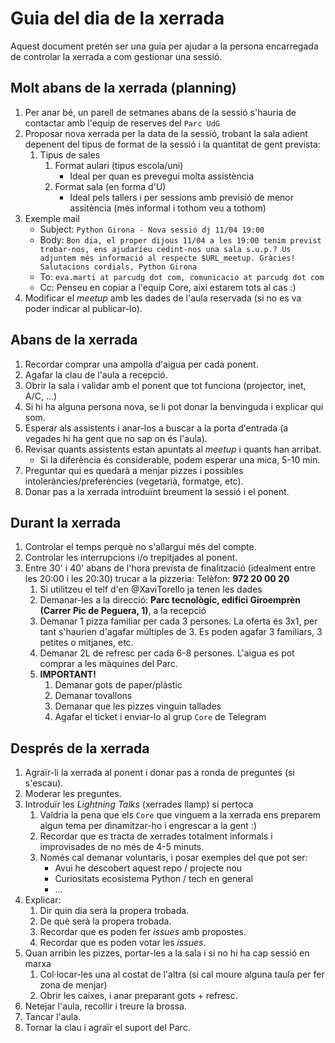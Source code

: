# Guia del dia de la xerrada

Aquest document pretén ser una guia per ajudar a la persona encarregada de controlar la xerrada a com gestionar una sessió.

## Molt abans de la xerrada (planning)
1. Per anar bé, un parell de setmanes abans de la sessió s'hauria de contactar amb l'equip de reserves del `Parc UdG`
2. Proposar nova xerrada per la data de la sessió, trobant la sala adient depenent del tipus de format de la sessió i la quantitat de gent prevista:
    1. Tipus de sales
        1. Format aulari (tipus escola/uni)
            - Ideal per quan es prevegui molta assistència
        2. Format sala (en forma d'U)
            - Ideal pels tallers i per sessions amb previsió de menor assitència (més informal i tothom veu a tothom)
2. Exemple mail
    - Subject: `Python Girona - Nova sessió dj 11/04 19:00`
    - Body: `Bon dia, el proper dijous 11/04 a les 19:00 tenim previst trobar-nos, ens ajudaríeu cedint-nos una sala s.u.p.? Us adjuntem més informació al respecte $URL_meetup. Gràcies! Salutacions cordials, Python Girona`
    - To: `eva.marti at parcudg dot com, comunicacio at parcudg dot com`
    - Cc: Penseu en copiar a l'equip Core, així estarem tots al cas :)
3. Modificar el _meetup_ amb les dades de l'aula reservada (si no es va poder indicar al publicar-lo).

## Abans de la xerrada
1. Recordar comprar una ampolla d'aigua per cada ponent.
2. Agafar la clau de l'aula a recepció.
3. Obrir la sala i validar amb el ponent que tot funciona (projector, inet, A/C, ...)
4. Si hi ha alguna persona nova, se li pot donar la benvinguda i explicar qui som.
5. Esperar als assistents i anar-los a buscar a la porta d'entrada (a vegades hi ha gent que no sap on és l'aula).
6. Revisar quants assistents estan apuntats al _meetup_ i quants han arribat.
   - Si la diferència és considerable, podem esperar una mica, 5-10 min.
7. Preguntar qui es quedarà a menjar pizzes i possibles intoleràncies/preferències (vegetarià, formatge, etc).
8. Donar pas a la xerrada introduïnt breument la sessió i el ponent.

## Durant la xerrada
1. Controlar el temps perquè no s'allargui més del compte.
2. Controlar les interrupcions i/o trepitjades al ponent.
3. Entre 30' i 40' abans de l'hora prevista de finalització (idealment entre les 20:00 i les 20:30) trucar a la pizzeria: Telèfon: **972 20 00 20**
   1. Si utilitzeu el telf d'en @XaviTorello ja tenen les dades
   2. Demanar-les a la direcció:
        **Parc tecnològic, edifici Giroemprèn (Carrer Pic de Peguera, 1)**, a la recepció
   3. Demanar 1 pizza familiar per cada 3 persones. La oferta és 3x1, per tant s'haurien d'agafar múltiples de 3. Es poden agafar 3 familiars, 3 petites o mitjanes, etc.
   4. Demanar 2L de refresc per cada 6-8 persones. L'aigua es pot comprar a les màquines del Parc.
   5. **IMPORTANT!**
      1. Demanar gots de paper/plàstic
      1. Demanar tovallons
      2. Demanar que les pizzes vinguin tallades
      3. Agafar el ticket i enviar-lo al grup `Core` de Telegram

## Després de la xerrada
1. Agraïr-li la xerrada al ponent i donar pas a ronda de preguntes (si s'escau).
2. Moderar les preguntes.
3. Introduïr les _Lightning Talks_ (xerrades llamp) si pertoca
   1. Valdria la pena que els `Core` que vinguem a la xerrada ens preparem algun tema per dinamitzar-ho i engrescar a la gent :)
   2. Recordar que es tracta de xerrades totalment informals i improvisades de no més de 4-5 minuts.
   3. Només cal demanar voluntaris, i posar exemples del que pot ser:
      - Avui he descobert aquest repo / projecte nou
      - Curiositats ecosistema Python / tech en general
      - ...
4. Explicar:
   1. Dir quin dia serà la propera trobada.
   2. De què serà la propera trobada.
   3. Recordar que es poden fer _issues_ amb propostes.
   4. Recordar que es poden votar les _issues_.
5. Quan arribin les pizzes, portar-les a la sala i si no hi ha cap sessió en marxa 
   1. Col·locar-les una al costat de l'altra (si cal moure alguna taula per fer zona de menjar)   
   2. Obrir les caixes, i anar preparant gots + refresc.
6. Netejar l'aula, recollir i treure la brossa.
7. Tancar l'aula.
8. Tornar la clau i agraïr el suport del Parc.
